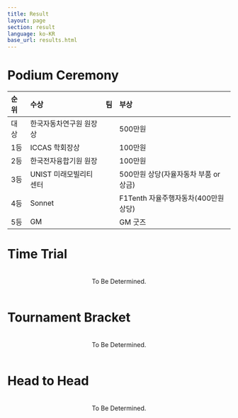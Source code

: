 ```yaml
---
title: Result
layout: page
section: result
language: ko-KR
base_url: results.html
---
```


# Podium Ceremony


| 순위 | 수상 | 팀 | 부상 |
|:---|:---|:---|:---|
| 대상 | 한국자동차연구원 원장상 | | 500만원 |
| 1등 | ICCAS 학회장상 | | 100만원 |
| 2등 | 한국전자융합기원 원장 | | 100만원 |
| 3등 | UNIST 미래모빌리티센터 | | 500만원 상당(자율자동차 부품 or 상금) |
| 4등 | Sonnet | | F1Tenth 자율주행자동차(400만원상당) |
| 5등 | GM | | GM 굿즈 |


# Time Trial

<br>
<center>
To Be Determined.
<!-- <img src="../images/result_tt.png"  style="width: 80%" alt="Time Trial" /> -->
</center>
<br>

# Tournament Bracket

<br>
<center>
To Be Determined.

<!-- <img src="../images/result_bracket.png"  style="width: 80%" alt="Tournament Bracket" /> -->
</center>
<br>

# Head to Head

<br>
<center>
To Be Determined.

<!-- <img src="../images/result_hth.png"  alt="Head to Head" /> -->
</center>
<br>


